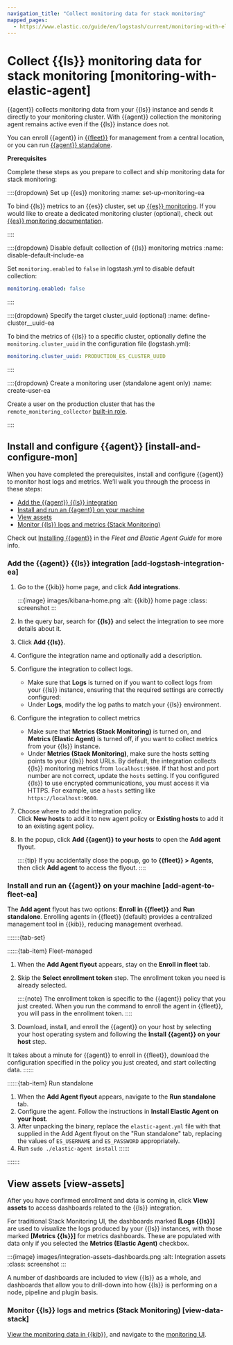 ```yaml
---
navigation_title: "Collect monitoring data for stack monitoring"
mapped_pages:
  - https://www.elastic.co/guide/en/logstash/current/monitoring-with-elastic-agent.html
---
```


# Collect {{ls}} monitoring data for stack monitoring [monitoring-with-elastic-agent]


{{agent}} collects monitoring data from your {{ls}} instance and sends it directly to your monitoring cluster. With {{agent}} collection the monitoring agent remains active even if the {{ls}} instance does not.

You can enroll {{agent}} in [{{fleet}}](docs-content://reference/fleet/install-fleet-managed-elastic-agent.md) for management from a central location, or you can run [{{agent}} standalone](docs-content://reference/fleet/install-standalone-elastic-agent.md).

**Prerequisites**

Complete these steps as you prepare to collect and ship monitoring data for stack monitoring:

::::{dropdown} Set up {{es}} monitoring
:name: set-up-monitoring-ea

To bind {{ls}} metrics to an {{es}} cluster, set up [{{es}} monitoring](docs-content://deploy-manage/monitor/stack-monitoring.md). If you would like to create a dedicated monitoring cluster (optional), check out [{{es}} monitoring documentation](docs-content://deploy-manage/monitor/stack-monitoring/elasticsearch-monitoring-self-managed.md).

::::


::::{dropdown} Disable default collection of {{ls}} monitoring metrics
:name: disable-default-include-ea

Set `monitoring.enabled` to `false` in logstash.yml to disable default collection:

```yaml
monitoring.enabled: false
```

::::


::::{dropdown} Specify the target cluster_uuid (optional)
:name: define-cluster__uuid-ea

To bind the metrics of {{ls}} to a specific cluster, optionally define the `monitoring.cluster_uuid` in the configuration file (logstash.yml):

```yaml
monitoring.cluster_uuid: PRODUCTION_ES_CLUSTER_UUID
```

::::


::::{dropdown} Create a monitoring user (standalone agent only)
:name: create-user-ea

Create a user on the production cluster that has the `remote_monitoring_collector` [built-in role](elasticsearch://reference/elasticsearch/roles.md).

::::



## Install and configure {{agent}} [install-and-configure-mon]

When you have completed the prerequisites, install and configure {{agent}} to monitor host logs and metrics. We’ll walk you through the process in these steps:

* [Add the {{agent}} {{ls}} integration](#add-logstash-integration-ea)
* [Install and run an {{agent}} on your machine](#add-agent-to-fleet-ea)
* [View assets](#view-assets)
* [Monitor {{ls}} logs and metrics (Stack Monitoring)](#view-data-stack)

Check out [Installing {{agent}}](docs-content://reference/fleet/install-elastic-agents.md) in the *Fleet and Elastic Agent Guide* for more info.


### Add the {{agent}} {{ls}} integration [add-logstash-integration-ea]

1. Go to the {{kib}} home page, and click **Add integrations**.

    :::{image} images/kibana-home.png
    :alt: {{kib}} home page
    :class: screenshot
    :::

2. In the query bar, search for **{{ls}}** and select the integration to see more details about it.
3. Click **Add {{ls}}**.
4. Configure the integration name and optionally add a description.
5. Configure the integration to collect logs.

    * Make sure that **Logs** is turned on if you want to collect logs from your {{ls}} instance, ensuring that the required settings are correctly configured:
    * Under **Logs**, modify the log paths to match your {{ls}} environment.

6. Configure the integration to collect metrics

    * Make sure that **Metrics (Stack Monitoring)** is turned on, and **Metrics (Elastic Agent)** is turned off, if you want to collect metrics from your {{ls}} instance.
    * Under **Metrics (Stack Monitoring)**, make sure the hosts setting points to your {{ls}} host URLs. By default, the integration collects {{ls}} monitoring metrics from `localhost:9600`. If that host and port number are not correct, update the `hosts` setting. If you configured {{ls}} to use encrypted communications, you must access it via HTTPS. For example, use a `hosts` setting like `https://localhost:9600`.

7. Choose where to add the integration policy.<br> Click **New hosts** to add it to new agent policy or **Existing hosts** to add it to an existing agent policy.
8. In the popup, click **Add {{agent}} to your hosts** to open the **Add agent** flyout.

    ::::{tip}
    If you accidentally close the popup, go to **{{fleet}} > Agents**, then click **Add agent** to access the flyout.
    ::::



### Install and run an {{agent}} on your machine [add-agent-to-fleet-ea]

The **Add agent** flyout has two options: **Enroll in {{fleet}}** and **Run standalone**. Enrolling agents in {{fleet}} (default) provides a centralized management tool in {{kib}}, reducing management overhead.

:::::::{tab-set}

::::::{tab-item} Fleet-managed
1. When the **Add Agent flyout** appears, stay on the **Enroll in fleet** tab.
2. Skip the **Select enrollment token** step. The enrollment token you need is already selected.

    ::::{note}
    The enrollment token is specific to the {{agent}} policy that you just created. When you run the command to enroll the agent in {{fleet}}, you will pass in the enrollment token.
    ::::

3. Download, install, and enroll the {{agent}} on your host by selecting your host operating system and following the **Install {{agent}} on your host** step.

It takes about a minute for {{agent}} to enroll in {{fleet}}, download the configuration specified in the policy you just created, and start collecting data.
::::::

::::::{tab-item} Run standalone
1. When the **Add Agent flyout** appears, navigate to the **Run standalone** tab.
2. Configure the agent. Follow the instructions in **Install Elastic Agent on your host**.
3. After unpacking the binary, replace the `elastic-agent.yml` file with that supplied in the Add Agent flyout on the "Run standalone" tab, replacing the values of `ES_USERNAME` and `ES_PASSWORD` appropriately.
4. Run `sudo ./elastic-agent install`
::::::

:::::::

## View assets [view-assets]

After you have confirmed enrollment and data is coming in,  click **View assets** to access dashboards related to the {{ls}} integration.

For traditional Stack Monitoring UI, the dashboards marked **[Logs {{ls}}]** are used to visualize the logs produced by your {{ls}} instances, with those marked **[Metrics {{ls}}]** for metrics dashboards. These are populated with data only if you selected the **Metrics (Elastic Agent)** checkbox.

:::{image} images/integration-assets-dashboards.png
:alt: Integration assets
:class: screenshot
:::

A number of dashboards are included to view {{ls}} as a whole, and dashboards that allow you to drill-down into how {{ls}} is performing on a node, pipeline and plugin basis.


### Monitor {{ls}} logs and metrics (Stack Monitoring) [view-data-stack]

[View the monitoring data in {{kib}}](docs-content://deploy-manage/monitor/stack-monitoring/kibana-monitoring-data.md), and navigate to the [monitoring UI](/reference/logstash-monitoring-ui.md).
